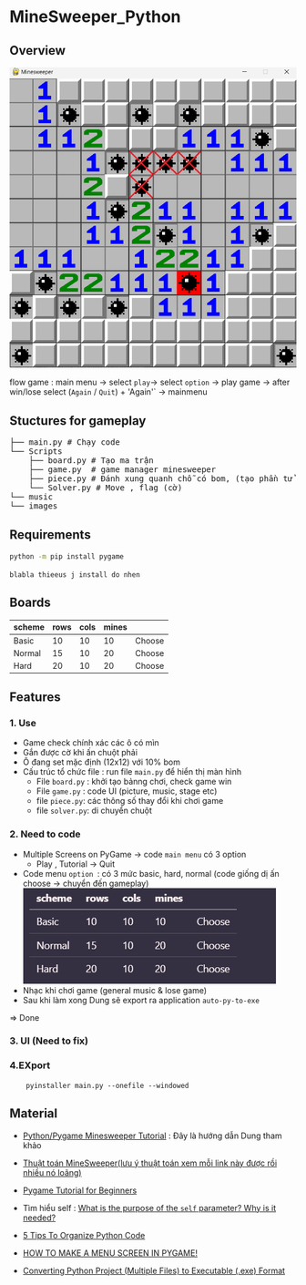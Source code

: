 # MineSweeper_Python


## Overview 
![alt text](/report_imp/image.png)

flow game : main menu -> select `play`-> select `option` -> play game -> after win/lose select (`Again` / `Quit`)
    + 'Again'` -> mainmenu

## Stuctures for gameplay
<pre>
├── main.py # Chạy code 
└── Scripts
    ├── board.py # Tạo ma trận
    ├── game.py  # game manager minesweeper
    ├── piece.py # Đánh xung quanh chỗ có bom, (tạo phần tử cho mảng)
    └── Solver.py # Move , flag (cờ)
└── music
└── images
</pre>

## Requirements
```bash
python -m pip install pygame
```
`blabla thieeus j install do nhen`

## Boards

| scheme       | rows   | cols   | mines   |      |
| ------------ | ------ | ------ | ------- |------|
| Basic        | 10     | 10     | 10      |Choose
| Normal | 15   | 10    | 20      |Choose|
| Hard      | 20     | 10     | 20      | Choose


## Features
### 1. Use

- Game check chính xác các ô có mìn 
- Gắn được cờ khi ấn chuột phải 
- Ô đang set mặc định (12x12) với 10% bom
- Cấu trúc tổ chức file : run file `main.py` để hiển thị màn hình 
    - File `board.py` : khởi tạo bảnng chơi, check game win
    - File `game.py` : code UI (picture, music, stage etc)
    - file `piece.py`: các thông số thay đổi khi chơi game
    - file `solver.py`: di chuyển chuột

### 2. Need to code
- Multiple Screens on PyGame -> code `main menu` có 3 option
    - Play , Tutorial -> Quit 
- Code menu `option `: có 3 mức basic, hard, normal (code giống dị ấn choose -> chuyển đến gameplay)
    ![alt text](image.png)
- Nhạc khi chơi game (general music & lose game)
- Sau khi làm xong Dung sẽ export ra application `auto-py-to-exe`

=> Done 

### 3. UI (Need to fix)

### 4.EXport 

```
    pyinstaller main.py --onefile --windowed
```

## Material
- [Python/Pygame Minesweeper Tutorial](https://www.youtube.com/watch?v=ABGtsAlXw7c) : Đây là hướng dẫn Dung tham khảo 
- [Thuật toán MineSweeper(lưu ý thuật toán xem mỗi link này được rồi nhiều nó loãng)](https://www.youtube.com/watch?v=Fjw7Lc9zlyU)
- [Pygame Tutorial for Beginners](https://www.youtube.com/watch?v=FfWpgLFMI7w)
- Tìm hiểu self : [What is the purpose of the `self` parameter? Why is it needed?](https://stackoverflow.com/questions/2709821/what-is-the-purpose-of-the-self-parameter-why-is-it-needed)
- [5 Tips To Organize Python Code](https://www.youtube.com/watch?v=e9yMYdnSlUA&t=184s)
- [HOW TO MAKE A MENU SCREEN IN PYGAME!](https://www.youtube.com/watch?v=GMBqjxcKogA&t=81s)

- [Converting Python Project (Multiple Files) to Executable (.exe) Format](https://www.youtube.com/watch?v=wp2pNVUl3lc&t=234s)
